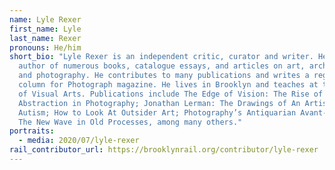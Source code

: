```yaml
---
name: Lyle Rexer
first_name: Lyle
last_name: Rexer
pronouns: He/him
short_bio: "Lyle Rexer is an independent critic, curator and writer. He is the
  author of numerous books, catalogue essays, and articles on art, architecture,
  and photography. He contributes to many publications and writes a regular
  column for Photograph magazine. He lives in Brooklyn and teaches at the School
  of Visual Arts. Publications include The Edge of Vision: The Rise of
  Abstraction in Photography; Jonathan Lerman: The Drawings of An Artist with
  Autism; How to Look At Outsider Art; Photography’s Antiquarian Avant-Garde:
  The New Wave in Old Processes, among many others."
portraits:
  - media: 2020/07/lyle-rexer
rail_contributor_url: https://brooklynrail.org/contributor/lyle-rexer
---
```

